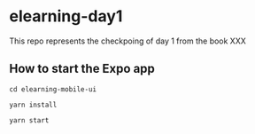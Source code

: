 # elearning-day1

This repo represents the checkpoing of day 1 from the book XXX

## How to start the Expo app

```
cd elearning-mobile-ui

yarn install

yarn start
```
